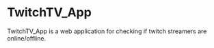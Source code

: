 # TwitchTV_App
TwitchTV_App is a web application for checking if twitch streamers are online/offline.
